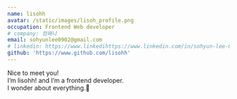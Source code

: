 ```yaml
---
name: lisohh
avatar: /static/images/lisoh_profile.png
occupation: Frontend Web developer
# company: 컴패니
email: sohyunlee0902@gmail.com
# linkedin: https://www.linkedihttps://www.linkedin.com/in/sohyun-lee-601092183/
github: 'https://www.github.com/lisohh'
---
```


Nice to meet you!<br/>
I’m lisohh! and I’m a frontend developer.<br/>
I wonder about everything.🧐
